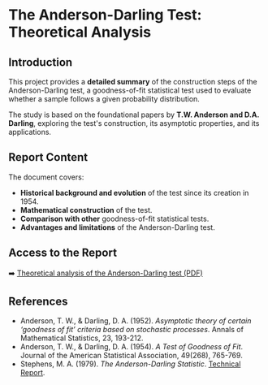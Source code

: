 # The Anderson-Darling Test: Theoretical Analysis  

## Introduction  
This project provides a **detailed summary** of the construction steps of the Anderson-Darling test, a goodness-of-fit statistical test used to evaluate whether a sample follows a given probability distribution.  

The study is based on the foundational papers by **T.W. Anderson and D.A. Darling**, exploring the test's construction, its asymptotic properties, and its applications.  

## Report Content  
The document covers:  
- **Historical background and evolution** of the test since its creation in 1954.  
- **Mathematical construction** of the test.  
- **Comparison with other** goodness-of-fit statistical tests.  
- **Advantages and limitations** of the Anderson-Darling test.  

## Access to the Report  

➡️ [Theoretical analysis of the Anderson-Darling test (PDF)](./Study_Anderson_Darling.pdf)  

## References  
- Anderson, T. W., & Darling, D. A. (1952). *Asymptotic theory of certain ‘goodness of fit’ criteria based on stochastic processes*. Annals of Mathematical Statistics, 23, 193-212.  
- Anderson, T. W., & Darling, D. A. (1954). *A Test of Goodness of Fit*. Journal of the American Statistical Association, 49(268), 765-769.  
- Stephens, M. A. (1979). *The Anderson-Darling Statistic*. [Technical Report](https://apps.dtic.mil/sti/pdfs/ADA079807.pdf).  

